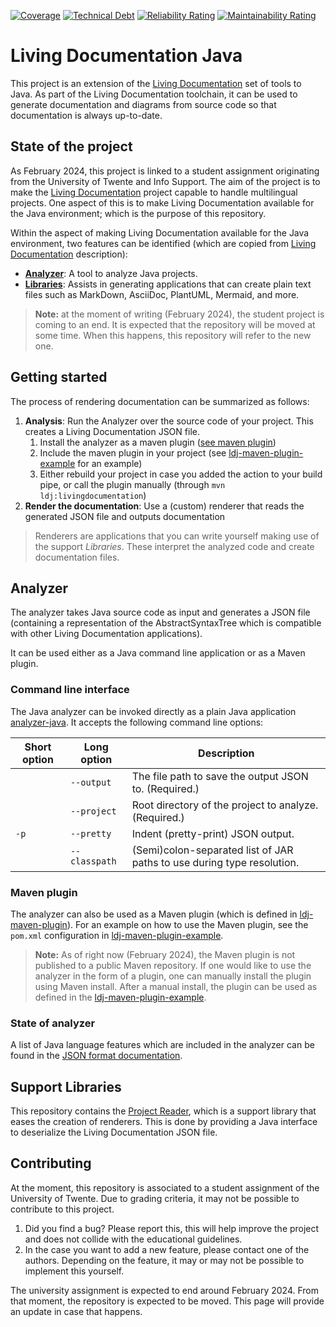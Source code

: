 [![Coverage](https://sonarcloud.io/api/project_badges/measure?project=Ali-chakaroun_ISEP-LivingDocumentation&metric=coverage)](https://sonarcloud.io/summary/new_code?id=Ali-chakaroun_ISEP-LivingDocumentation)
[![Technical Debt](https://sonarcloud.io/api/project_badges/measure?project=Ali-chakaroun_ISEP-LivingDocumentation&metric=sqale_index)](https://sonarcloud.io/summary/new_code?id=Ali-chakaroun_ISEP-LivingDocumentation)
[![Reliability Rating](https://sonarcloud.io/api/project_badges/measure?project=Ali-chakaroun_ISEP-LivingDocumentation&metric=reliability_rating)](https://sonarcloud.io/summary/new_code?id=Ali-chakaroun_ISEP-LivingDocumentation)
[![Maintainability Rating](https://sonarcloud.io/api/project_badges/measure?project=Ali-chakaroun_ISEP-LivingDocumentation&metric=sqale_rating)](https://sonarcloud.io/summary/new_code?id=Ali-chakaroun_ISEP-LivingDocumentation)
# Living Documentation Java

This project is an extension of the [Living Documentation][ldoc] set of tools to
Java. As part of the Living Documentation toolchain, it can be used to generate
documentation and diagrams from source code so that documentation is always
up-to-date.

## State of the project

As February 2024, this project is linked to a student assignment originating from the University of
Twente and Info Support. The aim of the project is to make the [Living Documentation][ldoc] project
capable to handle multilingual projects. One aspect of this is to make Living Documentation
available for the Java environment; which is the purpose of this repository.

Within the aspect of making Living Documentation available for the Java environment, two features
can be identified (which are copied from [Living Documentation][ldoc] description):

* [**Analyzer**](#analyzer): A tool to analyze Java projects.
* [**Libraries**](#support-libraries): Assists in generating applications that can create plain text files such as MarkDown, AsciiDoc, PlantUML, Mermaid, and more.

> **Note:** at the moment of writing (February 2024), the student project is coming to an end.
> It is expected that the repository will be moved at some time. When this happens, this repository will refer to the new one.

## Getting started

The process of rendering documentation can be summarized as follows:
1. **Analysis**: Run the Analyzer over the source code of your project. This creates a  Living Documentation JSON file.
    1. Install the analyzer as a maven plugin ([see maven plugin](#maven-plugin))
    2. Include the maven plugin in your project (see  [ldj-maven-plugin-example](/ldj-maven-plugin-example) for an example)
    3. Either rebuild your project in case you added the action to your build pipe, or call the plugin manually (through `mvn ldj:livingdocumentation`)
2. **Render the documentation**: Use a (custom) renderer that reads the generated JSON file and outputs documentation

> Renderers are applications that you can write yourself making use of the support _Libraries_. These interpret the analyzed code and create documentation files.

## Analyzer

The analyzer takes Java source code as input and generates a JSON file (containing a representation 
of the AbstractSyntaxTree which is compatible with other Living Documentation applications).

It can be used either as a Java command line application or as a Maven plugin.

### Command line interface
The Java analyzer can be invoked directly as a plain Java application [analyzer-java](/analyzer-java). It accepts the following command
line options:


| Short option | Long option | Description |
| ------------ | ----------- | ----------- |
|  | `--output` | The file path to save the output JSON to. (Required.) |
|  | `--project` | Root directory of the project to analyze. (Required.) |
| `-p` | `--pretty` | Indent (pretty-print) JSON output.  |
|  | `--classpath` | (Semi)colon-separated list of JAR paths to use during type resolution.  |



### Maven plugin
The analyzer can also be used as a Maven plugin (which is defined in [ldj-maven-plugin](/ldj-maven-plugin)).
For an example on how to use the Maven plugin, see the `pom.xml` configuration in [ldj-maven-plugin-example](/ldj-maven-plugin-example).

> **Note:** As of right now (February 2024), the Maven plugin is not published to a public Maven repository. 
> If one would like to use the analyzer in the form of a plugin, one can manually install the plugin using Maven install.
> After a manual install, the plugin can be used as defined in the [ldj-maven-plugin-example](/ldj-maven-plugin-example).

### State of analyzer

A list of Java language features which are included in the analyzer can be found in the [JSON format documentation][json].

## Support Libraries

This repository contains the [Project Reader](/ldj-project-reader), which is a support library that eases the creation of renderers. This is done by providing a Java interface to deserialize the Living Documentation JSON file.

## Contributing
At the moment, this repository is associated to a student assignment of the University of Twente.
Due to grading criteria, it may not be possible to contribute to this project.

1. Did you find a bug? Please report this, this will help improve the project and does not collide with the educational guidelines.
2. In the case you want to add a new feature, please contact one of the authors. Depending on the feature, it may or may not be possible to implement this yourself.

The university assignment is expected to end around February 2024. From that moment, the repository is expected to be moved. This page will provide an update in case that happens.


[ldoc]: https://github.com/eNeRGy164/LivingDocumentation
[json]: docs/JSONDocumentation.md
[schema]: analyzer-java/src/main/resources/jsonschema/schema.json
